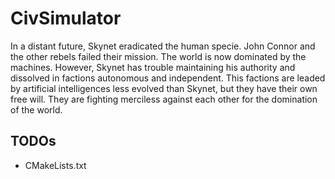 # CivSimulator

In a distant future, Skynet eradicated the human specie. John Connor and the other rebels failed their mission. The world is now dominated by the machines. However, Skynet has trouble maintaining his authority and dissolved in factions autonomous and independent. This factions are leaded by artificial intelligences less evolved than Skynet, but they have their own free will. They are fighting merciless against each other for the domination of the world. 

## TODOs

- CMakeLists.txt
